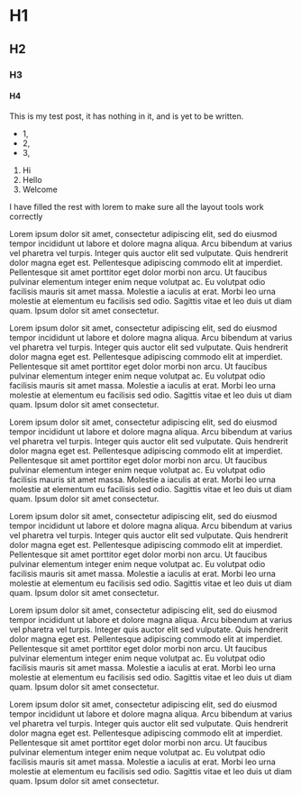 # H1
## H2
### H3
#### H4

This is my test post, it has nothing in it, and is yet to be written.

- 1,
- 2,
- 3,

1) Hi
2) Hello
2) Welcome

I have filled the rest with lorem to make sure all the layout tools work correctly

Lorem ipsum dolor sit amet, consectetur adipiscing elit, sed do eiusmod tempor incididunt ut labore et dolore magna aliqua.
Arcu bibendum at varius vel pharetra vel turpis. Integer quis auctor elit sed vulputate.
Quis hendrerit dolor magna eget est. Pellentesque adipiscing commodo elit at imperdiet.
Pellentesque sit amet porttitor eget dolor morbi non arcu. Ut faucibus pulvinar elementum integer enim neque volutpat ac.
Eu volutpat odio facilisis mauris sit amet massa. Molestie a iaculis at erat. Morbi leo urna molestie at elementum eu facilisis sed odio.
Sagittis vitae et leo duis ut diam quam. Ipsum dolor sit amet consectetur.

Lorem ipsum dolor sit amet, consectetur adipiscing elit, sed do eiusmod tempor incididunt ut labore et dolore magna aliqua.
Arcu bibendum at varius vel pharetra vel turpis. Integer quis auctor elit sed vulputate.
Quis hendrerit dolor magna eget est. Pellentesque adipiscing commodo elit at imperdiet.
Pellentesque sit amet porttitor eget dolor morbi non arcu. Ut faucibus pulvinar elementum integer enim neque volutpat ac.
Eu volutpat odio facilisis mauris sit amet massa. Molestie a iaculis at erat. Morbi leo urna molestie at elementum eu facilisis sed odio.
Sagittis vitae et leo duis ut diam quam. Ipsum dolor sit amet consectetur.

Lorem ipsum dolor sit amet, consectetur adipiscing elit, sed do eiusmod tempor incididunt ut labore et dolore magna aliqua.
Arcu bibendum at varius vel pharetra vel turpis. Integer quis auctor elit sed vulputate.
Quis hendrerit dolor magna eget est. Pellentesque adipiscing commodo elit at imperdiet.
Pellentesque sit amet porttitor eget dolor morbi non arcu. Ut faucibus pulvinar elementum integer enim neque volutpat ac.
Eu volutpat odio facilisis mauris sit amet massa. Molestie a iaculis at erat. Morbi leo urna molestie at elementum eu facilisis sed odio.
Sagittis vitae et leo duis ut diam quam. Ipsum dolor sit amet consectetur.

Lorem ipsum dolor sit amet, consectetur adipiscing elit, sed do eiusmod tempor incididunt ut labore et dolore magna aliqua.
Arcu bibendum at varius vel pharetra vel turpis. Integer quis auctor elit sed vulputate.
Quis hendrerit dolor magna eget est. Pellentesque adipiscing commodo elit at imperdiet.
Pellentesque sit amet porttitor eget dolor morbi non arcu. Ut faucibus pulvinar elementum integer enim neque volutpat ac.
Eu volutpat odio facilisis mauris sit amet massa. Molestie a iaculis at erat. Morbi leo urna molestie at elementum eu facilisis sed odio.
Sagittis vitae et leo duis ut diam quam. Ipsum dolor sit amet consectetur.

Lorem ipsum dolor sit amet, consectetur adipiscing elit, sed do eiusmod tempor incididunt ut labore et dolore magna aliqua.
Arcu bibendum at varius vel pharetra vel turpis. Integer quis auctor elit sed vulputate.
Quis hendrerit dolor magna eget est. Pellentesque adipiscing commodo elit at imperdiet.
Pellentesque sit amet porttitor eget dolor morbi non arcu. Ut faucibus pulvinar elementum integer enim neque volutpat ac.
Eu volutpat odio facilisis mauris sit amet massa. Molestie a iaculis at erat. Morbi leo urna molestie at elementum eu facilisis sed odio.
Sagittis vitae et leo duis ut diam quam. Ipsum dolor sit amet consectetur.

Lorem ipsum dolor sit amet, consectetur adipiscing elit, sed do eiusmod tempor incididunt ut labore et dolore magna aliqua.
Arcu bibendum at varius vel pharetra vel turpis. Integer quis auctor elit sed vulputate.
Quis hendrerit dolor magna eget est. Pellentesque adipiscing commodo elit at imperdiet.
Pellentesque sit amet porttitor eget dolor morbi non arcu. Ut faucibus pulvinar elementum integer enim neque volutpat ac.
Eu volutpat odio facilisis mauris sit amet massa. Molestie a iaculis at erat. Morbi leo urna molestie at elementum eu facilisis sed odio.
Sagittis vitae et leo duis ut diam quam. Ipsum dolor sit amet consectetur.